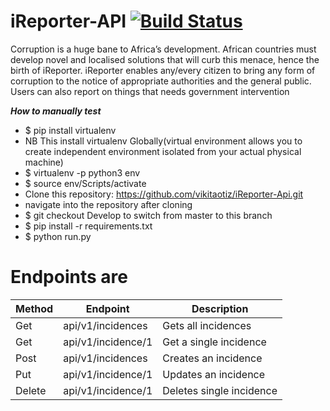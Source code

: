 # iReporter-API  [![Build Status](https://travis-ci.org/vikitaotiz/iReporter-Api.svg?branch=Develop)](https://travis-ci.org/vikitaotiz/iReporter-Api)

Corruption is a huge bane to Africa’s development. African countries must develop novel and localised solutions that will curb this menace, hence the birth of iReporter. iReporter enables any/every citizen to bring any form of corruption to the notice of appropriate authorities and the general public. Users can also report on things that needs government intervention

***How to manually test***
- $ pip install virtualenv
- NB This install virtualenv Globally(virtual environment allows you to create independent environment isolated from your actual physical machine)
- $ virtualenv -p python3 env
- $ source env/Scripts/activate
- Clone this repository: https://github.com/vikitaotiz/iReporter-Api.git
- navigate into the repository after cloning
- $ git checkout Develop to switch from master to this branch
- $ pip install -r requirements.txt
- $ python run.py

# Endpoints are

 | Method         | Endpoint               | Description              |
 |----------------|------------------------|--------------------------|
 | Get            | api/v1/incidences      | Gets all incidences      |
 | Get            | api/v1/incidence/1     | Get a single incidence   |
 | Post           | api/v1/incidences      | Creates an incidence     |
 | Put            | api/v1/incidence/1     | Updates an incidence     |
 | Delete         | api/v1/incidence/1     | Deletes single incidence |
